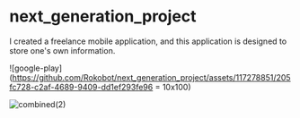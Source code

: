# next_generation_project

I created a freelance mobile application, and this application is
designed to store one's own information.


![google-play](https://github.com/Rokobot/next_generation_project/assets/117278851/205fc728-c2af-4689-9409-dd1ef293fe96  = 10x100)


![combined(2)](https://github.com/Rokobot/next_generation_project/assets/117278851/9a547683-17cc-4d9e-b3f3-4227a389bfdc)
